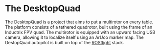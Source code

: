 The DesktopQuad
===============

The DesktopQuad is a project that aims to put a multirotor on every table. The platform consists of a tethered quadrotor, built using the frame of an Inductrix FPV quad. The multirotor is equipped with an upward facing USB camera, allowing it to localize itself using an ArUco marker map. The DestopQuad autopilot is built on top of the [ROSflight](http://rosflight.org/) stack.